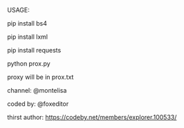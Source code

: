 USAGE:

pip install bs4

pip install lxml

pip install requests

python prox.py

proxy will be in prox.txt

channel: @montelisa

coded by: @foxeditor

thirst author: https://codeby.net/members/explorer.100533/
